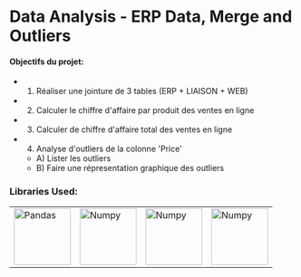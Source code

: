 # Data Analysis - ERP Data, Merge and Outliers

#### Objectifs du projet:

- 1) Réaliser une jointure de 3 tables (ERP + LIAISON + WEB)
- 2) Calculer le chiffre d'affaire par produit des ventes en ligne
- 3) Calculer de chiffre d'affaire total des ventes en ligne
- 4) Analyse d'outliers de la colonne 'Price'
   - A) Lister les outliers
   - B) Faire une répresentation graphique des outliers

### Libraries Used:
<table>
<tbody>
<tr>
<td><a><img src="https://pandas.pydata.org/docs/_static/pandas.svg" alt="Pandas" align="center" width="100"/></a></td>
<td><a><img src="https://upload.wikimedia.org/wikipedia/commons/1/1a/NumPy_logo.svg" alt="Numpy" align="center" width="100"/></a></td>
<td><a><img src="https://commons.wikimedia.org/wiki/File:SCIPY_2.svg" alt="Numpy" align="center" width="100"/></a></td>
<td><a><img src="https://fr.wikipedia.org/wiki/Matplotlib#/media/Fichier:Logo_Matplotlib.svg" alt="Numpy" align="center" width="100"/></a></td>

</tr>
</tbody>


